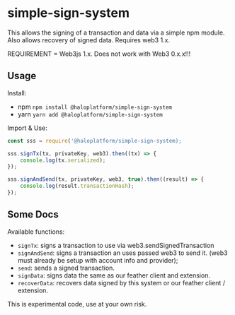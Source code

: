 # simple-sign-system
This allows the signing of a transaction and data via a simple npm module. Also allows recovery of signed data. Requires web3 1.x.


REQUIREMENT = Web3js 1.x. Does not work with Web3 0.x.x!!!

## Usage

Install:

- npm `npm install @haloplatform/simple-sign-system`
- yarn `yarn add @haloplatform/simple-sign-system`


Import & Use:

```javascript
const sss = require('@haloplatform/simple-sign-system);

sss.signTx(tx, privateKey, web3).then((tx) => {
    console.log(tx.serialized);
});

sss.signAndSend(tx, privateKey, web3, true).then((result) => {
    console.log(result.transactionHash);
});
```


## Some Docs


Available functions:

- `signTx`: signs a transaction to use via web3.sendSignedTransaction
- `signAndSend`: signs a transaction an uses passed web3 to send it. (web3 must already be setup with account info and provider);
- `send`: sends a signed transaction.
- `signData`: signs data the same as our feather client and extension.
- `recoverData`: recovers data signed by this system or our feather client / extension.


This is experimental code, use at your own risk.